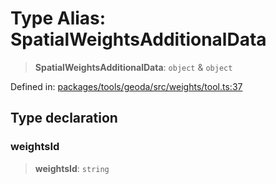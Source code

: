 # Type Alias: SpatialWeightsAdditionalData

> **SpatialWeightsAdditionalData**: `object` & `object`

Defined in: [packages/tools/geoda/src/weights/tool.ts:37](https://github.com/GeoDaCenter/openassistant/blob/37d127dc7a76d6b5cf9de906c055e4c904e3dfed/packages/tools/geoda/src/weights/tool.ts#L37)

## Type declaration

### weightsId

> **weightsId**: `string`
